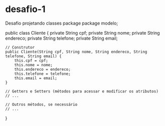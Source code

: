 # desafio-1
Desafio projetando classes
package package modelo;

public class Cliente {
    private String cpf;
    private String nome;
    private String endereco;
    private String telefone;
    private String email;

    // Construtor
    public Cliente(String cpf, String nome, String endereco, String telefone, String email) {
        this.cpf = cpf;
        this.nome = nome;
        this.endereco = endereco;
        this.telefone = telefone;
        this.email = email;
    }

    // Getters e Setters (métodos para acessar e modificar os atributos)
    // ...

    // Outros métodos, se necessário
    // ...
}
